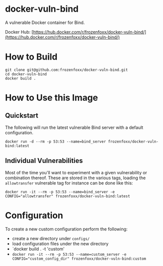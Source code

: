 # docker-vuln-bind
A vulnerable Docker container for Bind.

Docker Hub: [https://hub.docker.com/r/frozenfoxx/docker-vuln-bind/](https://hub.docker.com/r/frozenfoxx/docker-vuln-bind/)

# How to Build
```
git clone git@github.com:frozenfoxx/docker-vuln-bind.git
cd docker-vuln-bind
docker build .
```

# How to Use this Image
## Quickstart
The following will run the latest vulnerable Bind server with a default configuration.

```
docker run -d --rm -p 53:53 --name=bind_server frozenfoxx/docker-vuln-bind:latest
```

## Individual Vulnerabilities
Most of the time you'll want to experiment with a given vulnerability or combination thereof. These are stored in the various tags, loading the `allowtransfer` vulnerable tag for instance can be done like this:

```
docker run -it --rm -p 53:53 --name=bind_server -e CONFIG="allowtransfer" frozenfoxx/docker-vuln-bind:latest
```

# Configuration
To create a new custom configuration perform the following:
* create a new directory under `configs/`
* load configuration files under the new directory
* `docker build . -t 'custom'
* `docker run -it --rm -p 53:53 --name=custom_server -e CONFIG="custom_config_dir" frozenfoxx/docker-vuln-bind:custom`
